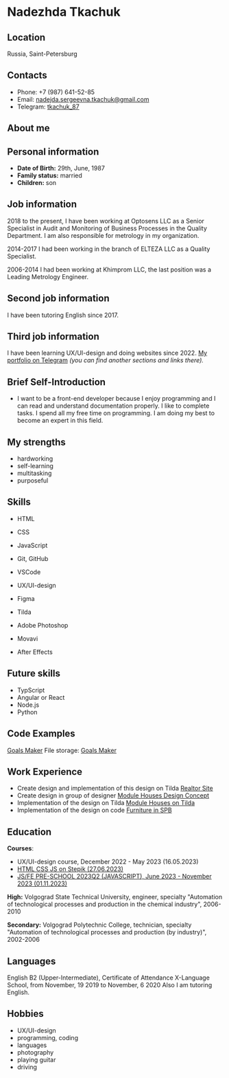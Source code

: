 # **Nadezhda Tkachuk**

## **Location**
Russia, Saint-Petersburg

## **Contacts**
* Phone: +7 (987) 641-52-85
* Email: nadejda.sergeevna.tkachuk@gmail.com
* Telegram: [tkachuk_87](https://t.me/tkachuk_87) 

## **About me**
## Personal information
* **Date of Birth:** 29th, June, 1987
* **Family status:** married
* **Children:** son

## Job information
2018 to the present, I have been working at Optosens LLC as a Senior Specialist in Audit and Monitoring of Business Processes in the Quality Department. I am also responsible for metrology in my organization.

2014-2017 I had been working in the branch of ELTEZA LLC as a Quality Specialist.

2006-2014 I had been working at Khimprom LLC, the last position was a Leading Metrology Engineer.

## Second job information
I have been tutoring English since 2017.

## Third job information
I have been learning UX/UI-design and doing websites since 2022. [My portfolio on Telegram](https://t.me/portfolio_tkachuk) *(you can find another sections and links there).*

## **Brief Self-Introduction**
* I want to be a front-end developer because I enjoy programming and I can read and understand documentation properly. I like to complete tasks. I spend all my free time on programming. I am doing my best to become an expert in this field.

## My strengths
* hardworking
* self-learning
* multitasking
* purposeful

## Skills
* HTML
* CSS
* JavaScript
* Git, GitHub
* VSCode

* UX/UI-design
* Figma
* Tilda
* Adobe Photoshop
* Movavi
* After Effects

## Future skills
* TypScript
* Angular or React
* Node.js
* Python

## Code Examples
[Goals Maker](https://nadyavalin.github.io/goalsMaker/)
File storage: [Goals Maker](https://github.com/nadyavalin/goalsMaker)

## Work Experience
* Create design and implementation of this design on Tilda [Realtor Site](https://insp-studio.ru/realtor)
* Create design in group of designer [Module Houses Design Concept](https://dprofile.ru/case/23992/landing-page-your-home)
* Implementation of the design on Tilda [Module Houses on Tilda](https://insp-studio.ru/module-houses)
* Implementation of the design on code [Furniture in SPB](https://nadyavalin.github.io/furniture-in-spb/)

## Education
**Courses**: 
* UX/UI-design course, December 2022 - May 2023 (16.05.2023)
* [HTML CSS JS on Stepik (27.06.2023)](https://stepik.org/cert/2114766)
* [JS/FE PRE-SCHOOL 2023Q2 (JAVASCRIPT), June 2023 - November 2023 (01.11.2023)](https://app.rs.school/certificate/h5uwozp8)

**High:** Volgograd State Technical University, engineer, specialty "Automation of technological processes and production in the chemical industry", 2006-2010

**Secondary:** Volgograd Polytechnic College, technician, specialty "Automation of technological processes and production (by industry)", 2002-2006

## Languages
English B2 (Upper-Intermediate), Certificate of Attendance X-Language School, from November, 19 2019 to November, 6 2020
Also I am tutoring English.

## Hobbies
* UX/UI-design
* programming, coding
* languages
* photography
* playing guitar
* driving